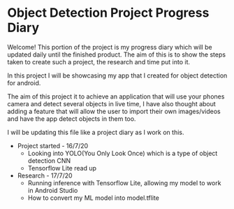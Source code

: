 # Object Detection Project Progress Diary

Welcome! This portion of the project is my progress diary which will be updated daily until the finished product. The aim of this is to show the steps taken to create such a project, the research and time put into it. 

In this project I will be showcasing my app that I created for object detection for android. 

The aim of this project it to achieve an application that will use your phones camera and detect several objects in live time, I have also thought about adding a feature that will allow the user to import their own images/videos and have the app detect objects in them too. 

I will be updating this file like a project diary as I work on this. 

* Project started - 16/7/20
  - Looking into YOLO(You Only Look Once) which is a type of object detection CNN 
  - Tensorflow Lite read up
* Research - 17/7/20
  - Running inference with Tensorflow Lite, allowing my model to work in Android Studio 
  - How to convert my ML model into model.tflite
 




